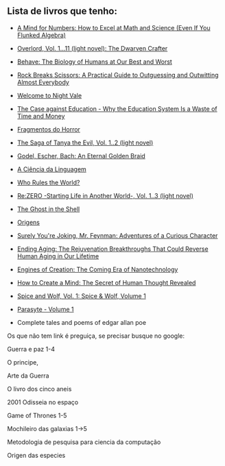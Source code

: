 ## Lista de livros que tenho:

- [A Mind for Numbers: How to Excel at Math and Science (Even If You Flunked Algebra)](https://www.amazon.com.br/gp/product/039916524X/ref=ppx_od_dt_b_asin_title_s00?ie=UTF8&psc=1)

- [Overlord, Vol. 1...11 (light novel): The Dwarven Crafter](https://www.amazon.com.br/gp/product/0316445010/ref=ppx_od_dt_b_asin_title_s00?ie=UTF8&psc=1)

- [Behave: The Biology of Humans at Our Best and Worst](https://www.amazon.com.br/gp/product/0143110918/ref=ppx_od_dt_b_asin_title_s00?ie=UTF8&psc=1)
- [Rock Breaks Scissors: A Practical Guide to Outguessing and Outwitting Almost Everybody](https://www.amazon.com.br/gp/product/0316228052/ref=ppx_od_dt_b_asin_title_s00?ie=UTF8&psc=1)
- [Welcome to Night Vale](https://www.amazon.com.br/gp/product/8580579058/ref=ppx_od_dt_b_asin_title_s00?ie=UTF8&psc=1)
- [The Case against Education - Why the Education System Is a Waste of Time and Money](https://www.amazon.com.br/gp/product/0691174652/ref=ppx_od_dt_b_asin_title_s00?ie=UTF8&psc=1)
- [Fragmentos do Horror](https://www.amazon.com.br/gp/product/8594540361/ref=ppx_od_dt_b_asin_title_s00?ie=UTF8&psc=1)
- [The Saga of Tanya the Evil, Vol. 1..2 (light novel)](https://www.amazon.com.br/gp/product/031651246X/ref=ppx_od_dt_b_asin_title_s00?ie=UTF8&psc=1)
- [Godel, Escher, Bach: An Eternal Golden Braid](https://www.amazon.com.br/gp/product/0465026567/ref=ppx_od_dt_b_asin_title_s00?ie=UTF8&psc=1)
- [A Ciência da Linguagem](https://www.amazon.com.br/gp/product/8539305070/ref=ppx_od_dt_b_asin_title_s00?ie=UTF8&psc=1)
- [Who Rules the World?](https://www.amazon.com.br/gp/product/1250131081/ref=ppx_od_dt_b_asin_title_s00?ie=UTF8&psc=1)
- [Re:ZERO -Starting Life in Another World-, Vol. 1..3 (light novel)](https://www.amazon.com.br/gp/product/0316398403/ref=ppx_od_dt_b_asin_title_s00?ie=UTF8&psc=1)
- [The Ghost in the Shell](https://www.amazon.com.br/gp/product/8545702329/ref=ppx_od_dt_b_asin_title_s00?ie=UTF8&psc=1)
- [Origens](https://www.amazon.com.br/gp/product/8542205448/ref=ppx_od_dt_b_asin_title_s00?ie=UTF8&psc=1)
- [Surely You're Joking, Mr. Feynman: Adventures of a Curious Character](https://www.amazon.com.br/gp/product/0393316041/ref=ppx_od_dt_b_asin_title_s00?ie=UTF8&psc=1)
- [Ending Aging: The Rejuvenation Breakthroughs That Could Reverse Human Aging in Our Lifetime](https://www.amazon.com.br/gp/product/0312367074/ref=ppx_od_dt_b_asin_title_s00?ie=UTF8&psc=1)
- [Engines of Creation: The Coming Era of Nanotechnology](https://www.amazon.com.br/gp/product/0385199732/ref=ppx_od_dt_b_asin_title_s00?ie=UTF8&psc=1)
- [How to Create a Mind: The Secret of Human Thought Revealed](https://www.amazon.com.br/gp/product/0143124048/ref=ppx_od_dt_b_asin_title_s00?ie=UTF8&psc=1)
- [Spice and Wolf, Vol. 1: Spice & Wolf, Volume 1](https://www.amazon.com.br/gp/product/0759531048/ref=ppx_od_dt_b_asin_title_s00?ie=UTF8&psc=1)
- [Parasyte - Volume 1](https://www.amazon.com.br/gp/product/8545700725/ref=ppx_od_dt_b_asin_title_s00?ie=UTF8&psc=1)
- Complete tales and poems of edgar allan poe

Os que não tem link é preguiça, se precisar busque no google:


Guerra e paz 1-4

O principe, 

Arte da Guerra

O livro dos cinco aneis

2001 Odisseia no espaço

Game of Thrones 1-5

Mochileiro das galaxias 1->5

Metodologia de pesquisa para ciencia da computação

Origen das especies



